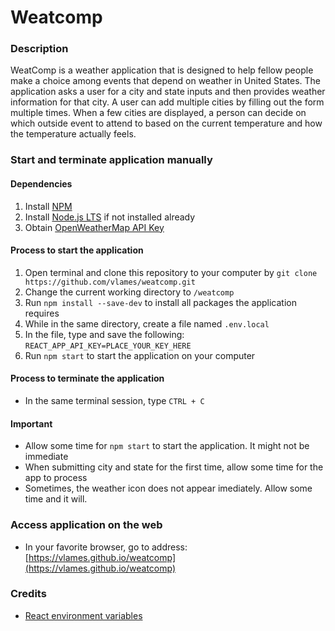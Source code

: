 # Weatcomp

### Description
WeatComp is a weather application that is designed to help fellow people make a choice among events that depend on weather in United States. The application asks a user for a city and state inputs and then provides weather information for that city. A user can add multiple cities by filling out the form multiple times. When a few cities are displayed, a person can decide on which outside event to attend to based on the current temperature and how the temperature actually feels.

### Start and terminate application manually
#### Dependencies
1. Install [NPM](https://www.npmjs.com/get-npm)
2. Install [Node.js LTS](https://nodejs.org/en/) if not installed already
3. Obtain [OpenWeatherMap API Key](https://home.openweathermap.org/users/sign_up)
#### Process to start the application
1. Open terminal and clone this repository to your computer by ```git clone https://github.com/vlames/weatcomp.git```
2. Change the current working directory to ```/weatcomp```
3. Run ```npm install --save-dev``` to install all packages the application requires
4. While in the same directory, create a file named ```.env.local```
5. In the file, type and save the following: ```REACT_APP_API_KEY=PLACE_YOUR_KEY_HERE```
6. Run ```npm start``` to start the application on your computer
#### Process to terminate the application
* In the same terminal session, type ```CTRL + C```
#### Important
* Allow some time for ```npm start``` to start the application. It might not be immediate
* When submitting city and state for the first time, allow some time for the app to process
* Sometimes, the weather icon does not appear imediately. Allow some time and it will.

### Access application on the web
* In your favorite browser, go to address: [https://vlames.github.io/weatcomp](https://vlames.github.io/weatcomp)

### Credits
* [React environment variables](https://medium.com/@tacomanator/environments-with-create-react-app-7b645312c09d)